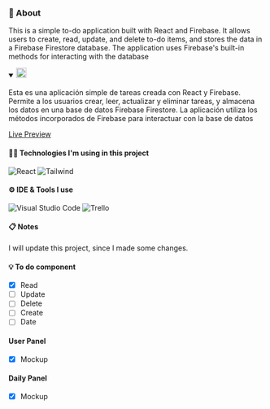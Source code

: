 ### 📌 About
This is a simple to-do application built with React and Firebase. It allows users to create, read, update, and delete to-do items, and stores the data in a Firebase Firestore database. The application uses Firebase's built-in methods for interacting with the database

<details open>
<summary><img src="https://ae01.alicdn.com/kf/Ub383ce3593fb488ebb97c3a2c4432fb7J.png" width="20"></summary>
<br>
Esta es una aplicación simple de tareas creada con React y Firebase. Permite a los usuarios crear, leer, actualizar y eliminar tareas, y almacena los datos en una base de datos Firebase Firestore. La aplicación utiliza los métodos incorporados de Firebase para interactuar con la base de datos
</details>

[Live Preview](https://to-do-app-ibi.netlify.app/) 

#### 👩‍💻 Technologies I'm using in this project
![React](https://img.shields.io/badge/React-20232A?style=for-the-badge&logo=react&logoColor=61DAFB)
![Tailwind](https://img.shields.io/badge/Tailwind_CSS-38B2AC?style=for-the-badge&logo=tailwind-css&logoColor=white)

#### ⚙ IDE & Tools I use
![Visual Studio Code](https://img.shields.io/static/v1?style=for-the-badge&message=Visual+Studio+Code&color=007ACC&logo=Visual+Studio+Code&logoColor=FFFFFF&label=)
![Trello](https://img.shields.io/static/v1?style=for-the-badge&message=Trello&color=0079BF&logo=Trello&logoColor=FFFFFF&label=)

#### 📋 Notes
I will update this project, since I made some changes.

#### 💡 To do component
- [x]  Read
- [ ]  Update
- [ ]  Delete
- [ ]  Create
- [ ]  Date

####  User Panel
- [x]  Mockup

####  Daily Panel
- [x]  Mockup
